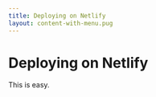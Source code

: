 ```yaml
---
title: Deploying on Netlify
layout: content-with-menu.pug
---
```


# Deploying on Netlify

This is easy.
